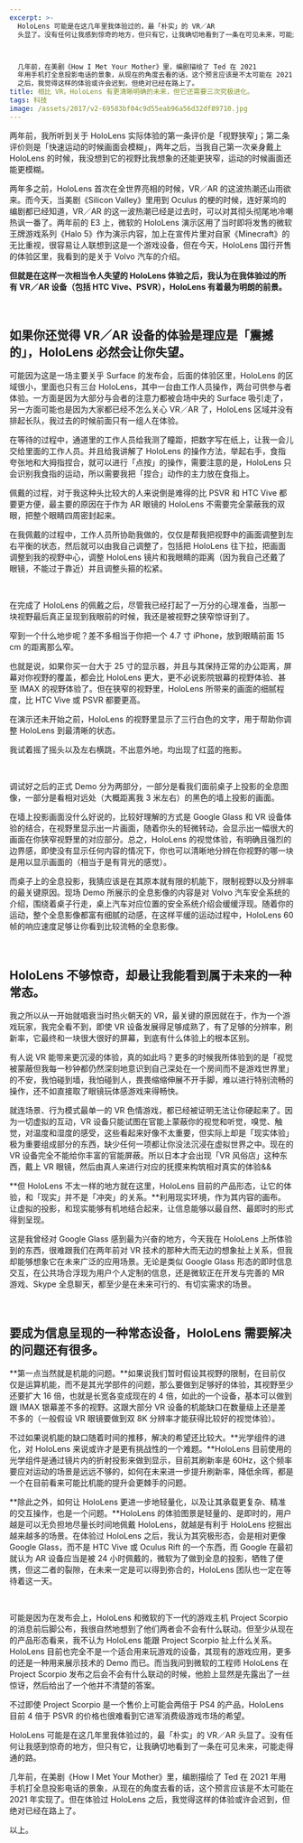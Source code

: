 ```yaml
---
excerpt: >-
  HoloLens 可能是在这几年里我体验过的，最「朴实」的 VR／AR
  头显了。没有任何让我感到惊奇的地方，但只有它，让我确切地看到了一条在可见未来，可能走得通的路。



  几年前，在美剧《How I Met Your Mother》里，编剧描绘了 Ted 在 2021
  年用手机打全息投影电话的景象，从现在的角度去看的话，这个预言应该是不太可能在 2021 年实现了。但在体验过 HoloLens
  之后，我觉得这样的体验或许会迟到，但绝对已经在路上了。
title: 相比 VR，HoloLens 有更清晰明确的未来，但它还需要三次究极进化。
tags: 科技
image: /assets/2017/v2-69583bf04c9d55eab96a56d32df89710.jpg
---
```


两年前，我所听到关于 HoloLens 实际体验的第一条评价是「视野狭窄」；第二条评价则是「快速运动的时候画面会模糊」，两年之后，当我自己第一次亲身戴上 HoloLens 的时候，我没想到它的视野比我想象的还能更狭窄，运动的时候画面还能更模糊。

两年多之前，HoloLens 首次在全世界亮相的时候，VR／AR 的这波热潮还山雨欲来。而今天，当美剧《Silicon Valley》里用到 Oculus 的梗的时候，连好莱坞的编剧都已经知道，VR／AR 的这一波热潮已经是过去时，可以对其彻头彻尾地冷嘲热讽一番了。两年前的 E3 上，微软的 HoloLens 演示区用了当时即将发售的微软王牌游戏系列《Halo 5》作为演示内容，加上在宣传片里对自家《Minecraft》的无比重视，很容易让人联想到这是一个游戏设备，但在今天，HoloLens 国行开售的体验区里，我看到的是关于 Volvo 汽车的介绍。

**但就是在这样一次相当令人失望的 HoloLens 体验之后，我认为在我体验过的所有 VR／AR 设备（包括 HTC Vive、PSVR），HoloLens 有着最为明朗的前景。**

<br>

## 如果你还觉得 VR／AR 设备的体验是理应是「震撼的」，HoloLens 必然会让你失望。

可能因为这是一场主要关乎 Surface 的发布会，后面的体验区里，HoloLens 的区域很小，里面也只有三台 HoloLens，其中一台由工作人员操作，两台可供参与者体验。一方面是因为大部分与会者的注意力都被会场中央的 Surface 吸引走了，另一方面可能也是因为大家都已经不怎么关心 VR／AR 了，HoloLens 区域并没有排起长队，我过去的时候前面只有一组人在体验。

在等待的过程中，通道里的工作人员给我测了瞳距，把数字写在纸上，让我一会儿交给里面的工作人员。并且给我讲解了 HoloLens 的操作方法，举起右手，食指夸张地和大拇指捏合，就可以进行「点按」的操作，需要注意的是，HoloLens 只会识别我食指的运动，所以需要我把「捏合」动作的主力放在食指上。

佩戴的过程，对于我这种头比较大的人来说倒是难得的比 PSVR 和 HTC Vive 都要更方便，最主要的原因在于作为 AR 眼镜的 HoloLens 不需要完全蒙蔽我的双眼，把整个眼睛四周密封起来。

在我佩戴的过程中，工作人员所协助我做的，仅仅是帮我把视野中的画面调整到左右平衡的状态，然后就可以由我自己调整了，包括把 HoloLens 往下拉，把画面调整到我的视野中心，调整 HoloLens 镜片和我眼睛的距离（因为我自己还戴了眼镜，不能过于靠近）并且调整头箍的松紧。

<br>

在完成了 HoloLens 的佩戴之后，尽管我已经打起了一万分的心理准备，当那一块视野最后真正呈现到我眼前的时候，我还是被视野之狭窄惊讶到了。

窄到一个什么地步呢？差不多相当于你把一个 4.7 寸 iPhone，放到眼睛前面 15 cm 的距离那么窄。

也就是说，如果你买一台大于 25 寸的显示器，并且与其保持正常的办公距离，屏幕对你视野的覆盖，都会比 HoloLens 更大，更不必说影院银幕的视野体验、甚至 IMAX 的视野体验了。但在狭窄的视野里，HoloLens 所带来的画面的细腻程度，比 HTC Vive 或 PSVR 都要更高。

在演示还未开始之前，HoloLens 的视野里显示了三行白色的文字，用于帮助你调整 HoloLens 到最清晰的状态。

我试着摇了摇头以及左右横跳，不出意外地，均出现了红蓝的拖影。

<br>

调试好之后的正式 Demo 分为两部分，一部分是看我们面前桌子上投影的全息图像，一部分是看相对远处（大概距离我 3 米左右）的黑色的墙上投影的画面。

在墙上投影画面没什么好说的，比较好理解的方式是 Google Glass 和 VR 设备体验的结合，在视野里显示出一片画面，随着你头的轻微转动，会显示出一幅很大的画面在你狭窄视野里的对应部分。总之，HoloLens 的视觉体验，有明确且强烈的边界感，即使没有显示任何内容的情况下，你也可以清晰地分辨在你视野的哪一块是用以显示画面的（相当于是有背光的感觉）。

而桌子上的全息投影，我猜应该是在其原本就有限的机能下，限制视野以及分辨率的最关键原因。现场 Demo 所展示的全息影像的内容是对 Volvo 汽车安全系统的介绍，围绕着桌子行走，桌上汽车对应位置的安全系统介绍会缓缓浮现。随着你的运动，整个全息影像都富有细腻的动感，在这样平缓的运动过程中，HoloLens 60 帧的响应速度足够让你看到比较流畅的全息影像。

<br>

## HoloLens 不够惊奇，却最让我能看到属于未来的一种常态。

我之所以从一开始就唱衰当时热火朝天的 VR，最关键的原因就在于，作为一个游戏玩家，我完全看不到，即使 VR 设备发展得足够成熟了，有了足够的分辨率，刷新率，它最终和一块很大很好的屏幕，到底有什么体验上的根本区别。

有人说 VR 能带来更沉浸的体验，真的如此吗？更多的时候我所体验到的是「视觉被蒙蔽但我每一秒钟都仍然深刻地意识到自己深处在一个房间而不是游戏世界里」的不安，我怕碰到墙，我怕碰到人，畏畏缩缩伸展不开手脚，难以进行特别流畅的操作，还不如直接取了眼镜玩体感游戏来得畅快。

就连场景、行为模式最单一的 VR 色情游戏，都已经被证明无法让你硬起来了。因为一切虚拟的互动，VR 设备只能试图在官能上蒙蔽你的视觉和听觉，嗅觉、触觉，对温度和湿度的感受，这些看起来好像不太重要，但实际上却是「现实体验」极为重要组成部分的东西，缺少任何一项都让你没法沉浸在虚拟世界之中。现在的 VR 设备完全不能给你丰富的官能屏蔽。所以日本才会出现「VR 风俗店」这种东西，戴上 VR 眼镜，然后由真人来进行对应的抚摸来构筑相对真实的体验&&

**但 HoloLens 不太一样的地方就在这里，HoloLens 目前的产品形态，让它的体验，和「现实」并不是「冲突」的关系。**利用现实环境，作为其内容的画布。让虚拟的投影，和现实能够有机地结合起来，让信息能够以最自然、最即时的形式得到呈现。

这是我曾经对 Google Glass 感到最为兴奋的地方，今天我在 HoloLens 上所体验到的东西，很难跟我们在两年前对 VR 技术的那种大而无边的想象扯上关系，但我却能够想象它在未来广泛的应用场景。无论是类似 Google Glass 形态的即时信息交互，在公共场合浮现为用户个人定制的信息，还是微软正在开发与完善的 MR 游戏、Skype 全息聊天，都至少是在未来可行的、有切实需求的场景。

<br>

## 要成为信息呈现的一种常态设备，HoloLens 需要解决的问题还有很多。

**第一点当然就是机能的问题。**如果说我们暂时假设其视野的限制，在目前仅仅是运算机能，而不是其光学部件的问题，那么要做到足够好的体验，其视野至少还要扩大 16 倍，也就是长宽各变成现在的 4 倍，如此的一个设备，基本可以做到跟 IMAX 银幕差不多的视野。这跟大部分 VR 设备的机能缺口在数量级上还是差不多的（一般假设 VR 眼镜要做到双 8K 分辨率才能获得比较好的视觉体验）。

不过如果说机能的缺口随着时间的推移，解决的希望还比较大。**光学组件的进化，对 HoloLens 来说或许才是更有挑战性的一个难题。**HoloLens 目前使用的光学组件是通过镜片内的折射投影来做到显示，目前其刷新率是 60Hz，这个频率要应对运动的场景是远远不够的，如何在未来进一步提升刷新率，降低余晖，都是一个在目前看来可能比机能的提升会更棘手的问题。

**除此之外，如何让 HoloLens 更进一步地轻量化，以及让其承载更复杂、精准的交互操作，也是一个问题。**HoloLens 的体验图景是轻量的、是即时的，用户越是可以无负担地尽量长时间地佩戴 HoloLens，就越是有利于 HoloLens 挖掘出越来越多的场景。在体验过 HoloLens 之后，我认为其究极形态，会是相对更像 Google Glass，而不是 HTC Vive 或 Oculus Rift 的一个东西，而 Google 在最初就认为 AR 设备应当是被 24 小时佩戴的，微软为了做到全息的投影，牺牲了便携，但这二者的裂隙，在未来一定是可以得到弥合的，HoloLens 团队也一定在等待着这一天。

<br>

可能是因为在发布会上，HoloLens 和微软的下一代的游戏主机 Project Scorpio 的消息前后脚公布，我很自然地想到了他们两者会不会有什么联动。但至少从现在的产品形态看来，我不认为 HoloLens 能跟 Project Scorpio 扯上什么关系。HoloLens 目前也完全不是一个适合用来玩游戏的设备，其现有的游戏应用，更多的还是一种用来展示技术的 Demo 而已。而当我问到微软的工程师 HoloLens 在 Project Scorpio 发布之后会不会有什么联动的时候，他脸上显然是先露出了一丝惊讶，然后给出了一个他并不清楚的答案。

不过即使 Project Scorpio 是一个售价上可能会两倍于 PS4 的产品，HoloLens 目前 4 倍于 PSVR 的价格也很难看到它进军消费级游戏市场的希望。

HoloLens 可能是在这几年里我体验过的，最「朴实」的 VR／AR 头显了。没有任何让我感到惊奇的地方，但只有它，让我确切地看到了一条在可见未来，可能走得通的路。

几年前，在美剧《How I Met Your Mother》里，编剧描绘了 Ted 在 2021 年用手机打全息投影电话的景象，从现在的角度去看的话，这个预言应该是不太可能在 2021 年实现了。但在体验过 HoloLens 之后，我觉得这样的体验或许会迟到，但绝对已经在路上了。

以上。
